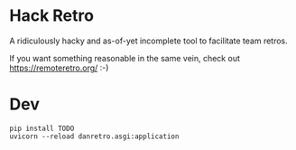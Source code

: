# Hack Retro

A ridiculously hacky and as-of-yet incomplete tool to facilitate team retros.

If you want something reasonable in the same vein, check out https://remoteretro.org/ :-)


# Dev

```
pip install TODO
uvicorn --reload danretro.asgi:application
```
